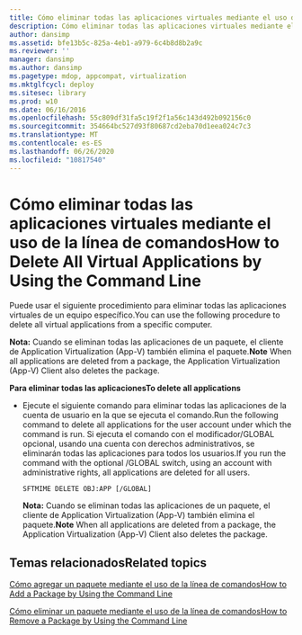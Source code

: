 ```yaml
---
title: Cómo eliminar todas las aplicaciones virtuales mediante el uso de la línea de comandos
description: Cómo eliminar todas las aplicaciones virtuales mediante el uso de la línea de comandos
author: dansimp
ms.assetid: bfe13b5c-825a-4eb1-a979-6c4b8d8b2a9c
ms.reviewer: ''
manager: dansimp
ms.author: dansimp
ms.pagetype: mdop, appcompat, virtualization
ms.mktglfcycl: deploy
ms.sitesec: library
ms.prod: w10
ms.date: 06/16/2016
ms.openlocfilehash: 55c809df31fa5c19f2f1a56c143d492b092156c0
ms.sourcegitcommit: 354664bc527d93f80687cd2eba70d1eea024c7c3
ms.translationtype: MT
ms.contentlocale: es-ES
ms.lasthandoff: 06/26/2020
ms.locfileid: "10817540"
---
```

# <span data-ttu-id="40db8-103">Cómo eliminar todas las aplicaciones virtuales mediante el uso de la línea de comandos</span><span class="sxs-lookup"><span data-stu-id="40db8-103">How to Delete All Virtual Applications by Using the Command Line</span></span>


<span data-ttu-id="40db8-104">Puede usar el siguiente procedimiento para eliminar todas las aplicaciones virtuales de un equipo específico.</span><span class="sxs-lookup"><span data-stu-id="40db8-104">You can use the following procedure to delete all virtual applications from a specific computer.</span></span>

<span data-ttu-id="40db8-105">**Nota:**  Cuando se eliminan todas las aplicaciones de un paquete, el cliente de Application Virtualization (App-V) también elimina el paquete.</span><span class="sxs-lookup"><span data-stu-id="40db8-105">**Note** When all applications are deleted from a package, the Application Virtualization (App-V) Client also deletes the package.</span></span>

 

**<span data-ttu-id="40db8-106">Para eliminar todas las aplicaciones</span><span class="sxs-lookup"><span data-stu-id="40db8-106">To delete all applications</span></span>**

-   <span data-ttu-id="40db8-107">Ejecute el siguiente comando para eliminar todas las aplicaciones de la cuenta de usuario en la que se ejecuta el comando.</span><span class="sxs-lookup"><span data-stu-id="40db8-107">Run the following command to delete all applications for the user account under which the command is run.</span></span> <span data-ttu-id="40db8-108">Si ejecuta el comando con el modificador/GLOBAL opcional, usando una cuenta con derechos administrativos, se eliminarán todas las aplicaciones para todos los usuarios.</span><span class="sxs-lookup"><span data-stu-id="40db8-108">If you run the command with the optional /GLOBAL switch, using an account with administrative rights, all applications are deleted for all users.</span></span>

    `SFTMIME DELETE OBJ:APP [/GLOBAL]`

    <span data-ttu-id="40db8-109">**Nota:**  Cuando se eliminan todas las aplicaciones de un paquete, el cliente de Application Virtualization (App-V) también elimina el paquete.</span><span class="sxs-lookup"><span data-stu-id="40db8-109">**Note** When all applications are deleted from a package, the Application Virtualization (App-V) Client also deletes the package.</span></span>

     

## <span data-ttu-id="40db8-110">Temas relacionados</span><span class="sxs-lookup"><span data-stu-id="40db8-110">Related topics</span></span>


[<span data-ttu-id="40db8-111">Cómo agregar un paquete mediante el uso de la línea de comandos</span><span class="sxs-lookup"><span data-stu-id="40db8-111">How to Add a Package by Using the Command Line</span></span>](how-to-add-a-package-by-using-the-command-line.md)

[<span data-ttu-id="40db8-112">Cómo eliminar un paquete mediante el uso de la línea de comandos</span><span class="sxs-lookup"><span data-stu-id="40db8-112">How to Remove a Package by Using the Command Line</span></span>](how-to-remove-a-package-by-using-the-command-line.md)

 

 





